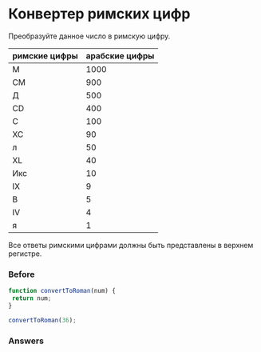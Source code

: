 # Конвертер римских цифр
Преобразуйте данное число в римскую цифру.

| римские цифры |	арабские цифры |
| ----| ------- |
| М 	| 1000   |
| СМ	| 900    |
| Д	|   500  |
| CD	| 400    |
| С	|   100  |
| ХС	| 90     |
| л	|   50   |
| XL	| 40     |
| Икс|	 10    |
| IX	| 9      |
| В	|   5    |
| IV	| 4      |
| я	|   1    |

Все ответы римскими цифрами должны быть представлены в верхнем регистре.

### Before
```javascript
function convertToRoman(num) {
 return num;
}

convertToRoman(36);
```
### Answers
```javascript

```
